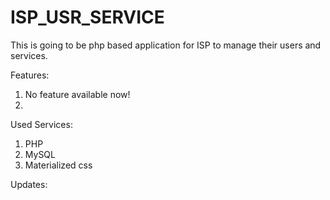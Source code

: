 # ISP_USR_SERVICE
This is going to be php based application for ISP to manage their users and services. 


Features:
1. No feature available now!
2. 


Used Services:
1. PHP
2. MySQL
3. Materialized css



Updates:


